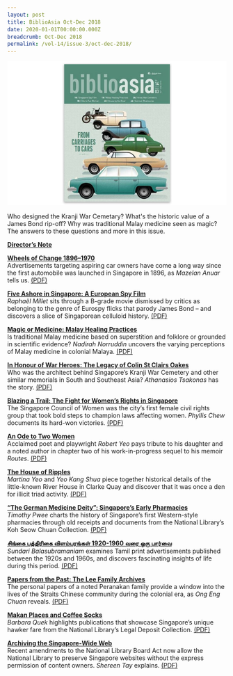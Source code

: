 ```yaml
---
layout: post
title: BiblioAsia Oct-Dec 2018
date: 2020-01-01T00:00:00.000Z
breadcrumb: Oct-Dec 2018
permalink: /vol-14/issue-3/oct-dec-2018/
---
```

<img src="/images/Vol-14-issue-3/vol14_iss3.JPG">  

Who designed the Kranji War Cemetary? What's the historic value of a James Bond rip-off? Why was traditional Malay medicine seen as magic? The answers to these questions and more in this issue.


**[Director’s Note](/vol-14/issue-3/oct-dec-2018/directors-note/)**

**[Wheels of Change 1896–1970](/vol-14/issue-3/oct-dec-2018/wheels-of-change/)** <br>
Advertisements targeting aspiring car owners have come a long way since the first automobile was launched in Singapore in 1896, as *Mazelan Anuar* tells us. [(PDF)](/files/pdf/vol-14/v14-issue3_Wheels.pdf)


**[Five Ashore in Singapore: A European Spy Film](/vol-14/issue-3/oct-dec-2018/five-ashore-in-sg/)** <br>
*Raphaël Millet* sits through a B-grade movie dismissed by critics as belonging to the genre of Eurospy flicks that parody James Bond – and discovers a slice of Singaporean celluloid history. [(PDF)](/files/pdf/vol-14/v14-issue3_FiveAshore.pdf)


**[Magic or Medicine: Malay Healing Practices](/vol-14/issue-3/oct-dec-2018/magic-or-med-m-heal/)** <br>
Is traditional Malay medicine based on superstition and folklore or grounded in scientific evidence? *Nadirah Norruddin* uncovers the varying perceptions of Malay medicine in colonial Malaya. [(PDF)](/files/pdf/vol-14/v14-issue3_Magic.pdf)


**[In Honour of War Heroes: The Legacy of Colin St Clairs Oakes](/vol-14/issue-3/oct-dec-2018/honour-of-war-heroes/)** <br>
Who was the architect behind Singapore’s Kranji War Cemetery and other similar memorials in South and Southeast Asia? *Athanasios Tsakonas* has the story. [(PDF)](/files/pdf/vol-14/v14-issue3_WarHeroes.pdf)

**[Blazing a Trail: The Fight for Women’s Rights in Singapore](/vol-14/issue-3/oct-dec-2018/blazing-a-trail/)** <br>
The Singapore Council of Women was the city’s first female civil rights group that took bold steps to champion laws affecting women. *Phyllis Chew* documents its hard-won victories. 
[(PDF)](/files/pdf/vol-14/v14-issue3_Trail.pdf)


**[An Ode to Two Women](/vol-14/issue-3/oct-dec-2018/an-ode-to-two-women/)** <br>
Acclaimed poet and playwright *Robert Yeo* pays tribute to his daughter and a noted author in chapter two of his work-in-progress sequel to his memoir *Routes*. [(PDF)](/files/pdf/vol-14/v14-issue3_AnOde.pdf)

**[The House of Ripples](/vol-14/issue-3/oct-dec-2018/the-house-of-ripples/)** <br>
*Martina Yeo* and *Yeo Kang Shua* piece together historical details of the little-known River House in Clarke Quay and discover that it was once a den for illicit triad activity. [(PDF)](/files/pdf/vol-14/v14-issue3_Ripples.pdf)


**[“The German Medicine Deity”: Singapore’s Early Pharmacies](/vol-14/issue-3/oct-dec-2018/german-med-deity-sg/)** <br>
*Timothy Pwee* charts the history of Singapore’s first Western-style pharmacies through old receipts and documents from the National Library’s Koh Seow Chuan Collection. [(PDF)](/files/pdf/vol-14/v14-issue3_German.pdf)


**[சிங்கை பத்திரிகை விளம்பரங்கள் 1920-1960 வரை ஒரு பார்வ](/vol-14/issue-3/oct-dec-2018/tamil-print-adv/)ை**<br>
*Sundari Balasubramaniam* examines Tamil print advertisements published between the 1920s and 1960s, and discovers fascinating insights of life during this period. [(PDF)](/files/pdf/vol-14/v14-issue3_Tamil.pdf)

**[Papers from the Past: The Lee Family Archives](/vol-14/issue-3/oct-dec-2018/papers-from-past/)** <br>
The personal papers of a noted Peranakan family provide a window into the lives of the Straits Chinese community during the colonial era, as *Ong Eng Chuan* reveals. [(PDF)](/files/pdf/vol-14/v14-issue3_Papers.pdf)


**[Makan Places and Coffee Socks](/vol-14/issue-3/oct-dec-2018/makan-place-coffee-s/)** <br>
*Barbara Quek* highlights publications that showcase Singapore’s unique hawker fare from the National Library’s Legal Deposit Collection. [(PDF)](/files/pdf/vol-14/v14-issue3_CoffeeSocks.pdf)


**[Archiving the Singapore-Wide Web](/vol-14/issue-3/oct-dec-2018/archive-sg-wide-web/)** <br>
Recent amendments to the National Library Board Act now allow the National Library to preserve Singapore websites without the express permission of content owners. *Shereen Tay* explains. [(PDF)](/files/pdf/vol-14/v14-issue3_WideWeb.pdf)